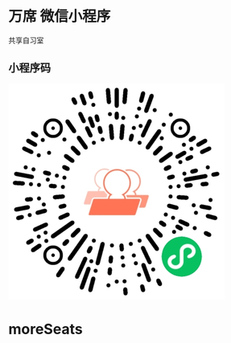 # 万席 微信小程序

共享自习室

## 小程序码

![](https://github.com/chen893/moreSeats/blob/test/miniprogram/images/QR.jpg)
# moreSeats

